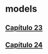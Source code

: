# models

## [Capítulo 23](https://data-datum.github.io/models/models/23-pres.html#1)

## [Capítulo 24](https://data-datum.github.io/models/models/24-pres.html#1)
